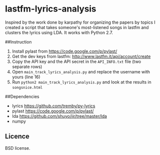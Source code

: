 lastfm-lyrics-analysis
======================

Inspired by the work done by karpathy for organizing the papers by topics I created a script that takes someone's most-listened songs in lastfm and clusters the lyrics using LDA.
It works with Python 2.7.


##Instruction

1. Install pylast from https://code.google.com/p/pylast/
2. Get the dev keys from lastfm: http://www.lastfm.it/api/account/create
3. Copy the API key and the API secret in the `API_INFO.txt` file (two separate rows)
4. Open `main_track_lyrics_analysis.py` and replace the username with yours (line 16)
5. Run `python2 main_track_lyrics_analysis.py` and look at the results in `songsnice.html`


##Dependencies

- lyrics https://github.com/tremby/py-lyrics
- pylast https://code.google.com/p/pylast/
- lda https://github.com/shuyo/iir/tree/master/lda
- numpy

## Licence

BSD license.
